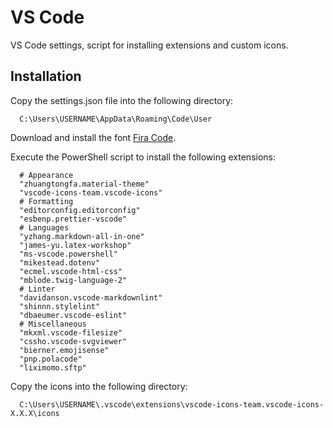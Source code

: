 # VS Code

VS Code settings, script for installing extensions and custom icons.

## Installation

Copy the settings.json file into the following directory:

```plaintext
  C:\Users\USERNAME\AppData\Roaming\Code\User
```

Download and install the font [Fira Code](https://github.com/tonsky/FiraCode).

Execute the PowerShell script to install the following extensions:

```plaintext
  # Appearance
  "zhuangtongfa.material-theme"
  "vscode-icons-team.vscode-icons"
  # Formatting
  "editorconfig.editorconfig"
  "esbenp.prettier-vscode"
  # Languages
  "yzhang.markdown-all-in-one"
  "james-yu.latex-workshop"
  "ms-vscode.powershell"
  "mikestead.dotenv"
  "ecmel.vscode-html-css"
  "mblode.twig-language-2"
  # Linter
  "davidanson.vscode-markdownlint"
  "shinnn.stylelint"
  "dbaeumer.vscode-eslint"
  # Miscellaneous
  "mkxml.vscode-filesize"
  "cssho.vscode-svgviewer"
  "bierner.emojisense"
  "pnp.polacode"
  "liximomo.sftp"
```

Copy the icons into the following directory:

```plaintext
  C:\Users\USERNAME\.vscode\extensions\vscode-icons-team.vscode-icons-X.X.X\icons
```
